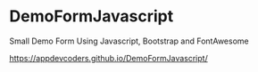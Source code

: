 # DemoFormJavascript
Small Demo Form 
Using Javascript, Bootstrap and FontAwesome


https://appdevcoders.github.io/DemoFormJavascript/

